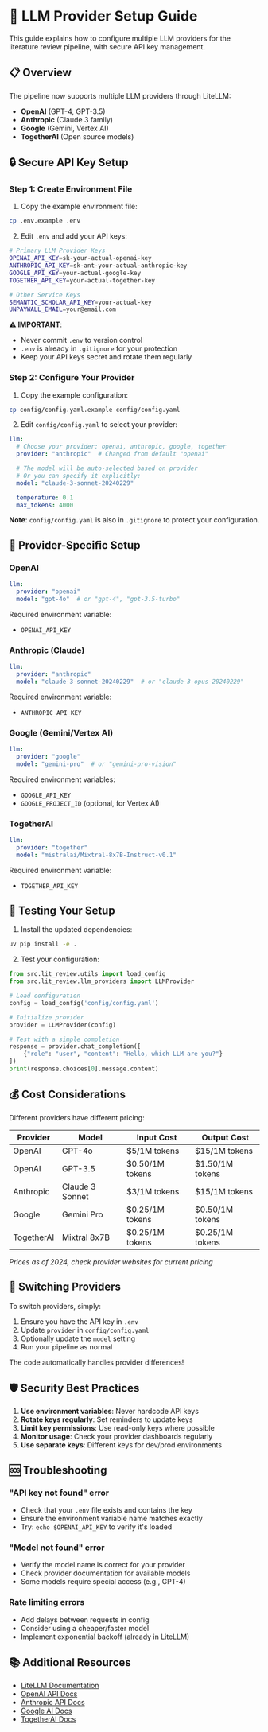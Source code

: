 # 🔑 LLM Provider Setup Guide

This guide explains how to configure multiple LLM providers for the literature review pipeline, with secure API key management.

## 📋 Overview

The pipeline now supports multiple LLM providers through LiteLLM:
- **OpenAI** (GPT-4, GPT-3.5)
- **Anthropic** (Claude 3 family)
- **Google** (Gemini, Vertex AI)
- **TogetherAI** (Open source models)

## 🔒 Secure API Key Setup

### Step 1: Create Environment File

1. Copy the example environment file:
```bash
cp .env.example .env
```

2. Edit `.env` and add your API keys:
```bash
# Primary LLM Provider Keys
OPENAI_API_KEY=sk-your-actual-openai-key
ANTHROPIC_API_KEY=sk-ant-your-actual-anthropic-key
GOOGLE_API_KEY=your-actual-google-key
TOGETHER_API_KEY=your-actual-together-key

# Other Service Keys
SEMANTIC_SCHOLAR_API_KEY=your-actual-key
UNPAYWALL_EMAIL=your@email.com
```

**⚠️ IMPORTANT**:
- Never commit `.env` to version control
- `.env` is already in `.gitignore` for your protection
- Keep your API keys secret and rotate them regularly

### Step 2: Configure Your Provider

1. Copy the example configuration:
```bash
cp config/config.yaml.example config/config.yaml
```

2. Edit `config/config.yaml` to select your provider:
```yaml
llm:
  # Choose your provider: openai, anthropic, google, together
  provider: "anthropic"  # Changed from default "openai"

  # The model will be auto-selected based on provider
  # Or you can specify it explicitly:
  model: "claude-3-sonnet-20240229"

  temperature: 0.1
  max_tokens: 4000
```

**Note**: `config/config.yaml` is also in `.gitignore` to protect your configuration.

## 🚀 Provider-Specific Setup

### OpenAI
```yaml
llm:
  provider: "openai"
  model: "gpt-4o"  # or "gpt-4", "gpt-3.5-turbo"
```

Required environment variable:
- `OPENAI_API_KEY`

### Anthropic (Claude)
```yaml
llm:
  provider: "anthropic"
  model: "claude-3-sonnet-20240229"  # or "claude-3-opus-20240229"
```

Required environment variable:
- `ANTHROPIC_API_KEY`

### Google (Gemini/Vertex AI)
```yaml
llm:
  provider: "google"
  model: "gemini-pro"  # or "gemini-pro-vision"
```

Required environment variables:
- `GOOGLE_API_KEY`
- `GOOGLE_PROJECT_ID` (optional, for Vertex AI)

### TogetherAI
```yaml
llm:
  provider: "together"
  model: "mistralai/Mixtral-8x7B-Instruct-v0.1"
```

Required environment variable:
- `TOGETHER_API_KEY`

## 🧪 Testing Your Setup

1. Install the updated dependencies:
```bash
uv pip install -e .
```

2. Test your configuration:
```python
from src.lit_review.utils import load_config
from src.lit_review.llm_providers import LLMProvider

# Load configuration
config = load_config('config/config.yaml')

# Initialize provider
provider = LLMProvider(config)

# Test with a simple completion
response = provider.chat_completion([
    {"role": "user", "content": "Hello, which LLM are you?"}
])
print(response.choices[0].message.content)
```

## 💰 Cost Considerations

Different providers have different pricing:

| Provider | Model | Input Cost | Output Cost |
|----------|-------|------------|-------------|
| OpenAI | GPT-4o | $5/1M tokens | $15/1M tokens |
| OpenAI | GPT-3.5 | $0.50/1M tokens | $1.50/1M tokens |
| Anthropic | Claude 3 Sonnet | $3/1M tokens | $15/1M tokens |
| Google | Gemini Pro | $0.25/1M tokens | $0.50/1M tokens |
| TogetherAI | Mixtral 8x7B | $0.25/1M tokens | $0.25/1M tokens |

*Prices as of 2024, check provider websites for current pricing*

## 🔄 Switching Providers

To switch providers, simply:

1. Ensure you have the API key in `.env`
2. Update `provider` in `config/config.yaml`
3. Optionally update the `model` setting
4. Run your pipeline as normal

The code automatically handles provider differences!

## 🛡️ Security Best Practices

1. **Use environment variables**: Never hardcode API keys
2. **Rotate keys regularly**: Set reminders to update keys
3. **Limit key permissions**: Use read-only keys where possible
4. **Monitor usage**: Check your provider dashboards regularly
5. **Use separate keys**: Different keys for dev/prod environments

## 🆘 Troubleshooting

### "API key not found" error
- Check that your `.env` file exists and contains the key
- Ensure the environment variable name matches exactly
- Try: `echo $OPENAI_API_KEY` to verify it's loaded

### "Model not found" error
- Verify the model name is correct for your provider
- Check provider documentation for available models
- Some models require special access (e.g., GPT-4)

### Rate limiting errors
- Add delays between requests in config
- Consider using a cheaper/faster model
- Implement exponential backoff (already in LiteLLM)

## 📚 Additional Resources

- [LiteLLM Documentation](https://docs.litellm.ai/)
- [OpenAI API Docs](https://platform.openai.com/docs)
- [Anthropic API Docs](https://docs.anthropic.com/)
- [Google AI Docs](https://ai.google.dev/)
- [TogetherAI Docs](https://docs.together.ai/)
